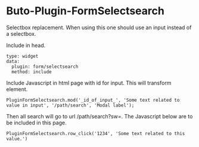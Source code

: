 # Buto-Plugin-FormSelectsearch
Selectbox replacement. When using this one should use an input instead of a selectbox.

Include in head.

```
type: widget
data:
  plugin: form/selectsearch
  method: include
```

Include Javascript in html page with id for input. This will transform element.

```
PluginFormSelectsearch.mod('_id_of_input_', 'Some text related to value in input', '/path/search', 'Modal label');
```


Then all search will go to url /path/search?sw=. The Javascript below are to be included in this page.

```
PluginFormSelectsearch.row_click('1234', 'Some text related to this value.')
```
